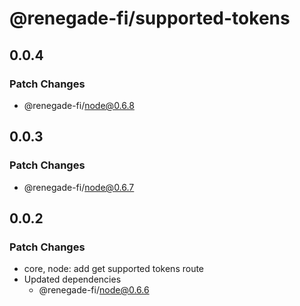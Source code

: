 # @renegade-fi/supported-tokens

## 0.0.4

### Patch Changes

- @renegade-fi/node@0.6.8

## 0.0.3

### Patch Changes

- @renegade-fi/node@0.6.7

## 0.0.2

### Patch Changes

- core, node: add get supported tokens route
- Updated dependencies
  - @renegade-fi/node@0.6.6
